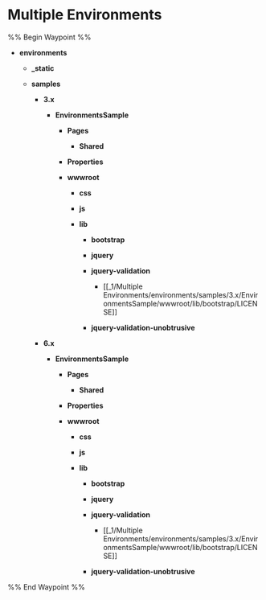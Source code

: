 # Multiple Environments

%% Begin Waypoint %%
- **environments**
	- **_static**

	- **samples**
		- **3.x**
			- **EnvironmentsSample**
				- **Pages**
					- **Shared**

				- **Properties**

				- **wwwroot**
					- **css**

					- **js**

					- **lib**
						- **bootstrap**

						- **jquery**

						- **jquery-validation**
							- [[_1/Multiple Environments/environments/samples/3.x/EnvironmentsSample/wwwroot/lib/bootstrap/LICENSE]]
						- **jquery-validation-unobtrusive**

		- **6.x**
			- **EnvironmentsSample**
				- **Pages**
					- **Shared**

				- **Properties**

				- **wwwroot**
					- **css**

					- **js**

					- **lib**
						- **bootstrap**

						- **jquery**

						- **jquery-validation**
							- [[_1/Multiple Environments/environments/samples/3.x/EnvironmentsSample/wwwroot/lib/bootstrap/LICENSE]]
						- **jquery-validation-unobtrusive**


%% End Waypoint %%
 